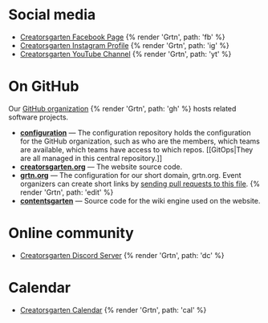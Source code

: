 # Social media

- [Creatorsgarten Facebook Page](https://www.facebook.com/creatorsgarten) {% render 'Grtn', path: 'fb' %}
- [Creatorsgarten Instagram Profile](https://www.instagram.com/creatorsgarten/) {% render 'Grtn', path: 'ig' %}
- [Creatorsgarten YouTube Channel](https://www.youtube.com/@creatorsgarten) {% render 'Grtn', path: 'yt' %}

# On GitHub

Our [GitHub organization](https://github.com/creatorsgarten) {% render 'Grtn', path: 'gh' %} hosts related software projects.

- [**configuration**](https://github.com/creatorsgarten/configuration) — The configuration repository holds the configuration for the GitHub organization, such as who are the members, which teams are available, which teams have access to which repos. [[GitOps|They are all managed in this central repository.]]
- [**creatorsgarten.org**](https://github.com/creatorsgarten/creatorsgarten.org) — The website source code.
- [**grtn.org**](https://github.com/creatorsgarten/grtn.org) — The configuration for our short domain, grtn.org. Event organizers can create short links by [sending pull requests to this file](https://github.com/creatorsgarten/grtn.org/blob/main/_redirects). {% render 'Grtn', path: 'edit' %}
- [**contentsgarten**](https://github.com/creatorsgarten/contentsgarten) — Source code for the wiki engine used on the website.

# Online community

- [Creatorsgarten Discord Server](https://grtn.org/discord) {% render 'Grtn', path: 'dc' %}

# Calendar

- [Creatorsgarten Calendar](https://calendar.google.com/calendar/u/0?cid=Y3JlYXRvcnNnYXJ0ZW5AZ21haWwuY29t) {% render 'Grtn', path: 'cal' %}
